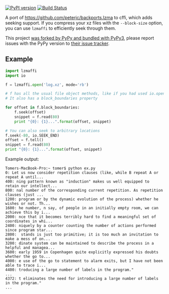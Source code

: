 [![PyPI version](https://badge.fury.io/py/lzmaffi.svg)](https://badge.fury.io/py/lzmaffi) [![Build Status](https://secure.travis-ci.org/r3m0t/backports.lzma.png?branch=cffi)](https://travis-ci.org/r3m0t/backports.lzma)

A port of https://github.com/peterjc/backports.lzma to cffi, which adds seeking support. If you compress your xz files with the `--block-size` option, you can use `lzmaffi` to efficiently seek through them.

This project [was forked by PyPy and bundled with PyPy3](https://bitbucket.org/pypy/pypy/src/45f61802dc1c1ad2e75fef6c1042786deea03fd4/lib_pypy/_lzma.py?fileviewer=file-view-default), please report issues with the PyPy version to [their issue tracker](https://bitbucket.org/pypy/pypy/issues).

## Example

```py
import lzmaffi
import io

f = lzmaffi.open('log.xz', mode='rb')

# f has all the usual file object methods, like if you had used io.open
# It also has a block_boundaries property

for offset in f.block_boundaries:
	f.seek(offset)
	snippet = f.read(80)
	print "{0}: {1}...".format(offset, snippet)

# You can also seek to arbitrary locations
f.seek(-80, io.SEEK_END)
offset = f.tell()
snippet = f.read(80)
print "{0}: {1}...".format(offset, snippet)

```

Example output:
```
Tomers-MacBook-Pro:~ tomer$ python ex.py 
0: Let us now consider repetition clauses (like, while B repeat A or repeat A until...
400: ning pattern known as "induction" makes us well equipped to retain our intellect...
800: nal number of the corresponding current repetition. As repetition clauses (just ...
1200: program or by the dynamic evolution of the process) whether he wishes or not. Th...
1600: he number, n say, of people in an initially empty room, we can achieve this by i...
2000: nce that it becomes terribly hard to find a meaningful set of coordinates in whi...
2400: niquely by a counter counting the number of actions performed since program star...
2800:  stands is just too primitive; it is too much an invitation to make a mess of on...
3200: dinate system can be maintained to describe the process in a helpful and managea...
3600: early 1959 in Copenhagen quite explicitly expressed his doubts whether the go to...
4000: e use of the go to statement to alarm exits, but I have not been able to trace i...
4400: troducing a large number of labels in the program."
...
4372: t eliminates the need for introducing a large number of labels in the program."
...
```
